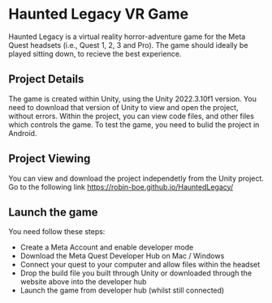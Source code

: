 # Haunted Legacy VR Game

Haunted Legacy is a virtual reality horror-adventure game for the Meta Quest headsets (i.e., Quest 1, 2, 3 and Pro). The game should ideally be played sitting down, to recieve the best experience.

## Project Details

The game is created within Unity, using the Unity 2022.3.10f1 version. You need to download that version of Unity to view and open the project, without errors. Within the project, you can view code files, and other files which controls the game. To test the game, you need to bulid the project in Android.

## Project Viewing

You can view and download the project independetly from the Unity project. Go to the following link https://robin-boe.github.io/HauntedLegacy/

## Launch the game

You need follow these steps:
* Create a Meta Account and enable developer mode
* Download the Meta Quest Developer Hub on Mac / Windows
* Connect your quest to your computer and allow files within the headset
* Drop the build file you built through Unity or downloaded through the website above into the developer hub
* Launch the game from developer hub (whilst still connected)
